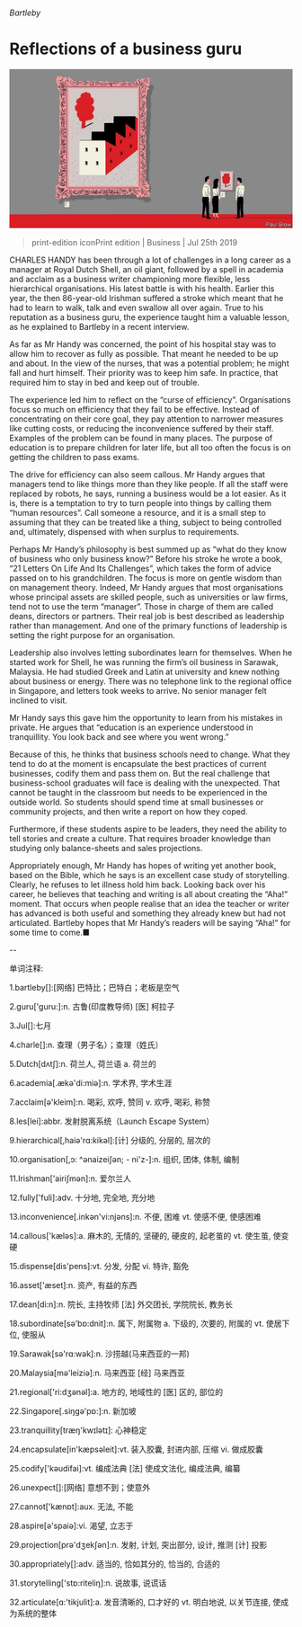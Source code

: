 ###### Bartleby

# Reflections of a business guru 

![image](images/20190727_WBD001.jpg) 

> print-edition iconPrint edition | Business | Jul 25th 2019 

CHARLES HANDY has been through a lot of challenges in a long career as a manager at Royal Dutch Shell, an oil giant, followed by a spell in academia and acclaim as a business writer championing more flexible, less hierarchical organisations. His latest battle is with his health. Earlier this year, the then 86-year-old Irishman suffered a stroke which meant that he had to learn to walk, talk and even swallow all over again. True to his reputation as a business guru, the experience taught him a valuable lesson, as he explained to Bartleby in a recent interview. 

As far as Mr Handy was concerned, the point of his hospital stay was to allow him to recover as fully as possible. That meant he needed to be up and about. In the view of the nurses, that was a potential problem; he might fall and hurt himself. Their priority was to keep him safe. In practice, that required him to stay in bed and keep out of trouble. 

The experience led him to reflect on the “curse of efficiency”. Organisations focus so much on efficiency that they fail to be effective. Instead of concentrating on their core goal, they pay attention to narrower measures like cutting costs, or reducing the inconvenience suffered by their staff. Examples of the problem can be found in many places. The purpose of education is to prepare children for later life, but all too often the focus is on getting the children to pass exams. 

The drive for efficiency can also seem callous. Mr Handy argues that managers tend to like things more than they like people. If all the staff were replaced by robots, he says, running a business would be a lot easier. As it is, there is a temptation to try to turn people into things by calling them “human resources”. Call someone a resource, and it is a small step to assuming that they can be treated like a thing, subject to being controlled and, ultimately, dispensed with when surplus to requirements. 

Perhaps Mr Handy’s philosophy is best summed up as “what do they know of business who only business know?” Before his stroke he wrote a book, “21 Letters On Life And Its Challenges”, which takes the form of advice passed on to his grandchildren. The focus is more on gentle wisdom than on management theory. Indeed, Mr Handy argues that most organisations whose principal assets are skilled people, such as universities or law firms, tend not to use the term “manager”. Those in charge of them are called deans, directors or partners. Their real job is best described as leadership rather than management. And one of the primary functions of leadership is setting the right purpose for an organisation. 

Leadership also involves letting subordinates learn for themselves. When he started work for Shell, he was running the firm’s oil business in Sarawak, Malaysia. He had studied Greek and Latin at university and knew nothing about business or energy. There was no telephone link to the regional office in Singapore, and letters took weeks to arrive. No senior manager felt inclined to visit. 

Mr Handy says this gave him the opportunity to learn from his mistakes in private. He argues that “education is an experience understood in tranquillity. You look back and see where you went wrong.” 

Because of this, he thinks that business schools need to change. What they tend to do at the moment is encapsulate the best practices of current businesses, codify them and pass them on. But the real challenge that business-school graduates will face is dealing with the unexpected. That cannot be taught in the classroom but needs to be experienced in the outside world. So students should spend time at small businesses or community projects, and then write a report on how they coped. 

Furthermore, if these students aspire to be leaders, they need the ability to tell stories and create a culture. That requires broader knowledge than studying only balance-sheets and sales projections. 

Appropriately enough, Mr Handy has hopes of writing yet another book, based on the Bible, which he says is an excellent case study of storytelling. Clearly, he refuses to let illness hold him back. Looking back over his career, he believes that teaching and writing is all about creating the “Aha!” moment. That occurs when people realise that an idea the teacher or writer has advanced is both useful and something they already knew but had not articulated. Bartleby hopes that Mr Handy’s readers will be saying “Aha!” for some time to come.■ 

-- 

 单词注释:

1.bartleby[]:[网络] 巴特比；巴特白；老板是空气 

2.guru['guru:]:n. 古鲁(印度教导师) [医] 柯拉子 

3.Jul[]:七月 

4.charle[]:n. 查理（男子名）；查理（姓氏） 

5.Dutch[dʌtʃ]:n. 荷兰人, 荷兰语 a. 荷兰的 

6.academia[.ækә'di:miә]:n. 学术界, 学术生涯 

7.acclaim[ә'kleim]:n. 喝彩, 欢呼, 赞同 v. 欢呼, 喝彩, 称赞 

8.les[lei]:abbr. 发射脱离系统（Launch Escape System） 

9.hierarchical[,haiә'rɑ:kikәl]:[计] 分级的, 分层的, 层次的 

10.organisation[,ɔ: ^әnaizeiʃən; - ni'z-]:n. 组织, 团体, 体制, 编制 

11.Irishman['airiʃmәn]:n. 爱尔兰人 

12.fully['fuli]:adv. 十分地, 完全地, 充分地 

13.inconvenience[.inkәn'vi:njәns]:n. 不便, 困难 vt. 使感不便, 使感困难 

14.callous['kælәs]:a. 麻木的, 无情的, 坚硬的, 硬皮的, 起老茧的 vt. 使生茧, 使变硬 

15.dispense[dis'pens]:vt. 分发, 分配 vi. 特许, 豁免 

16.asset['æset]:n. 资产, 有益的东西 

17.dean[di:n]:n. 院长, 主持牧师 [法] 外交团长, 学院院长, 教务长 

18.subordinate[sә'bɒ:dnit]:n. 属下, 附属物 a. 下级的, 次要的, 附属的 vt. 使居下位, 使服从 

19.Sarawak[sә'rɑ:wәk]:n. 沙捞越(马来西亚的一邦) 

20.Malaysia[mә'leiziә]:n. 马来西亚 [经] 马来西亚 

21.regional['ri:dʒәnәl]:a. 地方的, 地域性的 [医] 区的, 部位的 

22.Singapore[.siŋgә'pɒ:]:n. 新加坡 

23.tranquillity[træŋ'kwɪlətɪ]: 心神稳定 

24.encapsulate[in'kæpsәleit]:vt. 装入胶囊, 封进内部, 压缩 vi. 做成胶囊 

25.codify['kәudifai]:vt. 编成法典 [法] 使成文法化, 编成法典, 编纂 

26.unexpect[]:[网络] 意想不到；使意外 

27.cannot['kænɒt]:aux. 无法, 不能 

28.aspire[ә'spaiә]:vi. 渴望, 立志于 

29.projection[prә'dʒekʃәn]:n. 发射, 计划, 突出部分, 设计, 推测 [计] 投影 

30.appropriately[]:adv. 适当的, 恰如其分的, 恰当的, 合适的 

31.storytelling['stɒ:riteliŋ]:n. 说故事, 说谎话 

32.articulate[ɑ:'tikjulit]:a. 发音清晰的, 口才好的 vt. 明白地说, 以关节连接, 使成为系统的整体 


